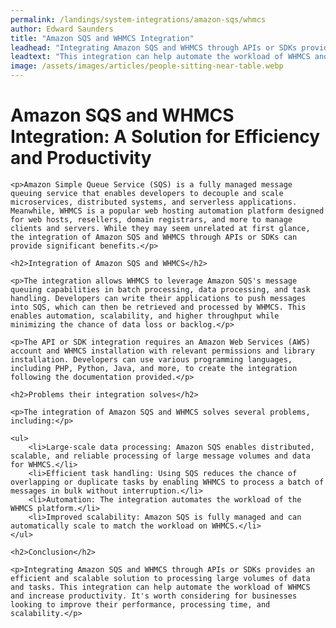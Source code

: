 ```yaml
---
permalink: /landings/system-integrations/amazon-sqs/whmcs
author: Edward Saunders
title: "Amazon SQS and WHMCS Integration"
leadhead: "Integrating Amazon SQS and WHMCS through APIs or SDKs provides an efficient and scalable solution to processing large volumes of data and tasks"
leadtext: "This integration can help automate the workload of WHMCS and increase productivity. It's worth considering for businesses looking to improve their performance, processing time, and scalability."
image: /assets/images/articles/people-sitting-near-table.webp
---
```

<div class="arttext">
	<h1>Amazon SQS and WHMCS Integration: A Solution for Efficiency and Productivity</h1>

	<p>Amazon Simple Queue Service (SQS) is a fully managed message queuing service that enables developers to decouple and scale microservices, distributed systems, and serverless applications. Meanwhile, WHMCS is a popular web hosting automation platform designed for web hosts, resellers, domain registrars, and more to manage clients and servers. While they may seem unrelated at first glance, the integration of Amazon SQS and WHMCS through APIs or SDKs can provide significant benefits.</p>

	<h2>Integration of Amazon SQS and WHMCS</h2>

	<p>The integration allows WHMCS to leverage Amazon SQS's message queuing capabilities in batch processing, data processing, and task handling. Developers can write their applications to push messages into SQS, which can then be retrieved and processed by WHMCS. This enables automation, scalability, and higher throughput while minimizing the chance of data loss or backlog.</p>

	<p>The API or SDK integration requires an Amazon Web Services (AWS) account and WHMCS installation with relevant permissions and library installation. Developers can use various programming languages, including PHP, Python, Java, and more, to create the integration following the documentation provided.</p>

	<h2>Problems their integration solves</h2>

	<p>The integration of Amazon SQS and WHMCS solves several problems, including:</p>

	<ul>
		<li>Large-scale data processing: Amazon SQS enables distributed, scalable, and reliable processing of large message volumes and data for WHMCS.</li>
		<li>Efficient task handling: Using SQS reduces the chance of overlapping or duplicate tasks by enabling WHMCS to process a batch of messages in bulk without interruption.</li>
		<li>Automation: The integration automates the workload of the WHMCS platform.</li>
		<li>Improved scalability: Amazon SQS is fully managed and can automatically scale to match the workload on WHMCS.</li>
	</ul>

	<h2>Conclusion</h2>

	<p>Integrating Amazon SQS and WHMCS through APIs or SDKs provides an efficient and scalable solution to processing large volumes of data and tasks. This integration can help automate the workload of WHMCS and increase productivity. It's worth considering for businesses looking to improve their performance, processing time, and scalability.</p>

</div>